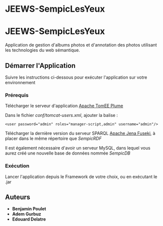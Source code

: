 # JEEWS-SempicLesYeux
# JEEWS-SempicLesYeux

Application de gestion d'albums photos et d'annotation des photos
utilisant les technologies du web sémantique.

## Démarrer l'Application

Suivre les instructions ci-dessous pour exécuter l'application sur votre environnement

### Prérequis

Télécharger le serveur d'application [Apache TomEE Plume](https://www.apache.org/dyn/closer.cgi/tomee/tomee-8.0.0/apache-tomee-8.0.0-plume.tar.gz)

Dans le fichier *conf/tomcat-users.xml*, ajouter la balise :

```
<user password="admin" roles="manager-script,admin" username="admin"/>
```

Télécharger la dernière version du serveur SPARQL [Apache Jena Fuseki](https://jena.apache.org/download/), à placer dans le même répertoire que *SempicRDF*

Il est également nécessaire d'avoir un serveur MySQL, dans lequel vous aurez créé une nouvelle base de données nommée *SempicDB*

### Exécution

Lancer l'application depuis le Framework de votre choix, ou en exécutant le .jar


## Auteurs

* **Benjamin Poulet**
* **Adem Gurbuz**
* **Edouard Delatre**